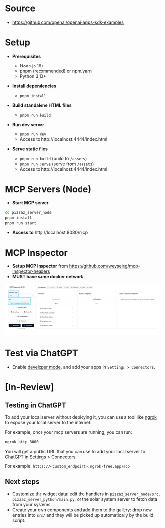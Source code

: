 # Source
- https://github.com/openai/openai-apps-sdk-examples

# Setup 

- **Prerequisites**
    - Node.js 18+
    - pnpm (recommended) or npm/yarn
    - Python 3.10+

- **Install dependencies**
    - `pnpm install`

- **Build standalone HTML files**
    - `pnpm run build`

- **Run dev server**
    - `pnpm run dev`
    - Access to http://localhost:4444/index.html

- **Serve static files**
    - `pnpm run build` (build to `/assets`)
    - `pnpm run serve` (serve from `/assets`)
    - Access to http://localhost:4444/index.html

# MCP Servers (Node)
- **Start MCP server**
```bash
cd pizzaz_server_node
pnpm install
pnpm run start
```
- **Access to** http://localhost:8080/mcp

# MCP Inspector
- **Setup MCP Inspector** from https://github.com/weyseing/mcp-inspector-headers
- **MUST have same docker network**

![mcp-inspector](./img/1.PNG)

# Test via ChatGPT
- Enable [developer mode](https://platform.openai.com/docs/guides/developer-mode), and add your apps in `Settings > Connectors`.



# [In-Review]


## Testing in ChatGPT

To add your local server without deploying it, you can use a tool like [ngrok](https://ngrok.com/) to expose your local server to the internet.

For example, once your mcp servers are running, you can run:

```bash
ngrok http 8000
```

You will get a public URL that you can use to add your local server to ChatGPT in Settings > Connectors.

For example: `https://<custom_endpoint>.ngrok-free.app/mcp`

## Next steps

- Customize the widget data: edit the handlers in `pizzaz_server_node/src`, `pizzaz_server_python/main.py`, or the solar system server to fetch data from your systems.
- Create your own components and add them to the gallery: drop new entries into `src/` and they will be picked up automatically by the build script.
